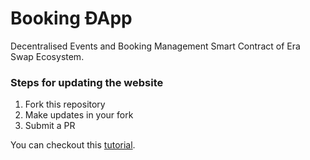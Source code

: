 # Booking ÐApp
Decentralised Events and Booking Management Smart Contract of Era Swap Ecosystem.

### Steps for updating the website
1. Fork this repository
2. Make updates in your fork
3. Submit a PR

You can checkout this [tutorial](https://help.github.com/en/github/collaborating-with-issues-and-pull-requests/creating-a-pull-request-from-a-fork).
